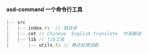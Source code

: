 #### asd-command 一个命令行工具


```js
|-- src
|   |-- index.ts  // 根目录
|   |-- cet // Chinese  English translate  中英翻译
|   |-- lib // lib工具
|       |-- utils.ts // 静态处理函数
```